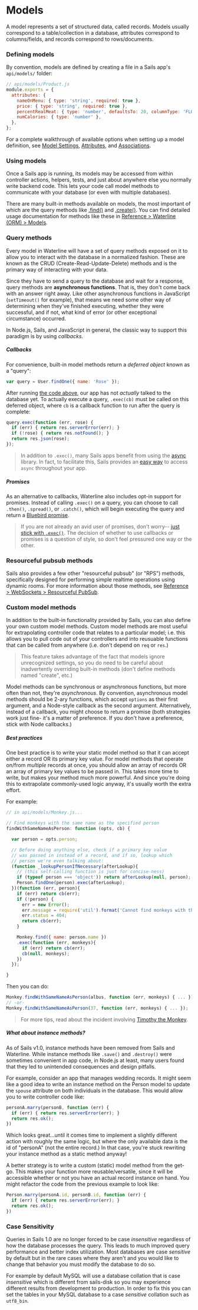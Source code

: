 # Models

A model represents a set of structured data, called records.  Models usually correspond to a table/collection in a database, attributes correspond to columns/fields, and records correspond to rows/documents.

### Defining models

By convention, models are defined by creating a file in a Sails app's `api/models/` folder:

```javascript
// api/models/Product.js
module.exports = {
  attributes: {
    nameOnMenu: { type: 'string', required: true },
    price: { type: 'string', required: true },
    percentRealMeat: { type: 'number', defaultsTo: 20, columnType: 'FLOAT' },
    numCalories: { type: 'number' },
  },
};
```

For a complete walkthrough of available options when setting up a model definition, see [Model Settings](https://sailsjs.com/documentation/concepts/models-and-orm/model-settings), [Attributes](https://sailsjs.com/documentation/concepts/models-and-orm/attributes), and [Associations](https://sailsjs.com/documentation/concepts/models-and-orm/associations).

<!--
commented-out content at: https://gist.github.com/rachaelshaw/1d7a989f6685f11134de3a5c47b2ebb8#1


commented-out content at: https://gist.github.com/rachaelshaw/1d7a989f6685f11134de3a5c47b2ebb8#2
-->



### Using models

Once a Sails app is running, its models may be accessed from within controller actions, helpers, tests, and just about anywhere else you normally write backend code.  This lets your code call model methods to communicate with your database (or even with multiple databases).

There are many built-in methods available on models, the most important of which are the query methods like [.find()](https://sailsjs.com/documentation/reference/waterline-orm/models/find) and [.create()](https://sailsjs.com/documentation/reference/waterline-orm/models/create).  You can find detailed usage documentation for methods like these in [Reference > Waterline (ORM) > Models](https://sailsjs.com/documentation/reference/waterline-orm/models).


### Query methods

Every model in Waterline will have a set of query methods exposed on it to allow you to interact with the database in a normalized fashion. These are known as the CRUD (Create-Read-Update-Delete) methods and is the primary way of interacting with your data.

Since they have to send a query to the database and wait for a response, query methods are **asynchronous functions**.  That is, they don't come back with an answer right away.  Like other asynchronous functions in JavaScript (`setTimeout()` for example), that means we need some other way of determining when they've finished executing, whether they were successful, and if not, what kind of error (or other exceptional circumstance) occurred.

In Node.js, Sails, and JavaScript in general, the classic way to support this paradigm is by using _callbacks_.

##### Callbacks

For convenience, built-in model methods return a _deferred object_ known as a "query":

```javascript
var query = User.findOne({ name: 'Rose' });
```

After running [the code above](https://gist.github.com/mikermcneil/c6a033d56497e9930a363a2949284fd3), our app has not _actually_ talked to the database yet.  To actually execute a query, `.exec(cb)` must be called on this deferred object, where `cb` is a callback function to run after the query is complete:

```javascript
query.exec(function (err, rose) {
  if (err) { return res.serverError(err); }
  if (!rose) { return res.notFound(); }
  return res.json(rose);
});
```

> In addition to `.exec()`, many Sails apps benefit from using the [async](https://www.npmjs.com/package/async) library.  In fact, to facilitate this, Sails provides an [easy way](https://sailsjs.com/documentation/reference/configuration/sails-config-globals) to access `async` throughout your app.


##### Promises

As an alternative to callbacks, Waterline also includes opt-in support for promises.  Instead of calling `.exec()` on a query, you can choose to call `.then()`, `.spread()`, or `.catch()`, which will begin executing the query and return a [Bluebird promise](https://github.com/petkaantonov/bluebird).

> If you are not already an avid user of promises, don't worry-- [just stick with `.exec()`](https://github.com/balderdashy/sails/issues/3459#issuecomment-171039631).  The decision of whether to use callbacks or promises is a question of style, so don't feel pressured one way or the other.

### Resourceful pubsub methods

Sails also provides a few other "resourceful pubsub" (or "RPS") methods, specifically designed for performing simple realtime operations using dynamic rooms.  For more information about those methods, see [Reference > WebSockets > Resourceful PubSub](https://sailsjs.com/documentation/reference/web-sockets/resourceful-pub-sub).


### Custom model methods

In addition to the built-in functionality provided by Sails, you can also define your own custom model methods.  Custom model methods are most useful for extrapolating controller code that relates to a particular model; i.e. this allows you to pull code out of your controllers and into reusuable functions that can be called from anywhere (i.e. don't depend on `req` or `res`.)

> This feature takes advantage of the fact that models ignore unrecognized settings, so you do need to be careful about inadvertently overriding built-in methods (don't define methods named "create", etc.)

Model methods can be synchronous or asynchronous functions, but more often than not, they're _asynchronous_.  By convention, asynchronous model methods should be 2-ary functions, which accept `options` as their first argument, and a Node-style callback as the second argument.  Alternatively, instead of a callback, you might choose to return a promise (both strategies work just fine- it's a matter of preference.  If you don't have a preference, stick with Node callbacks.)

##### Best practices

One best practice is to write your static model method so that it can accept either a record OR its primary key value.  For model methods that operate on/from _multiple_ records at once, you should allow an array of records OR an array of primary key values to be passed in.  This takes more time to write, but makes your method much more powerful.  And since you're doing this to extrapolate commonly-used logic anyway, it's usually worth the extra effort.

For example:

```js
// in api/models/Monkey.js...

// Find monkeys with the same name as the specified person
findWithSameNameAsPerson: function (opts, cb) {

  var person = opts.person;

  // Before doing anything else, check if a primary key value
  // was passed in instead of a record, and if so, lookup which
  // person we're even talking about:
  (function _lookupPersonIfNecessary(afterLookup){
    // (this self-calling function is just for concise-ness)
    if (typeof person === 'object')) return afterLookup(null, person);
    Person.findOne(person).exec(afterLookup);
  })(function (err, person){
    if (err) return cb(err);
    if (!person) {
      err = new Error();
      err.message = require('util').format('Cannot find monkeys with the same name as the person w/ id=%s because that person does not exist.', person);
      err.status = 404;
      return cb(err);
    }

    Monkey.find({ name: person.name })
    .exec(function (err, monkeys){
      if (err) return cb(err);
      cb(null, monkeys);
    })
  });

}
```

Then you can do:

```js
Monkey.findWithSameNameAsPerson(albus, function (err, monkeys) { ... });
// -or-
Monkey.findWithSameNameAsPerson(37, function (err, monkeys) { ... });
```

> For more tips, read about the incident involving [Timothy the Monkey]().

##### What about instance methods?

As of Sails v1.0, instance methods have been removed from Sails and Waterline.  While instance methods like `.save()` and `.destroy()` were sometimes convenient in app code, in Node.js at least, many users found that they led to unintended consequences and design pitfalls.

For example, consider an app that manages wedding records.  It might seem like a good idea to write an instance method on the Person model to update the `spouse` attribute on both individuals in the database.  This would allow you to write controller code like:

```js
personA.marry(personB, function (err) {
  if (err) { return res.serverError(err); }
  return res.ok();
})
```

Which looks great...until it comes time to implement a slightly different action with roughly the same logic, but where the only available data is the id of "personA" (not the entire record.)  In that case, you're stuck rewriting your instance method as a static method anyway!

A better strategy is to write a custom (static) model method from the get-go.  This makes your function more reusable/versatile, since it will be accessible whether or not you have an actual record instance on hand.  You might refactor the code from the previous example to look like:

```js
Person.marry(personA.id, personB.id, function (err) {
  if (err) { return res.serverError(err); }
  return res.ok();
})
```

### Case Sensitivity

Queries in Sails 1.0 are no longer forced to be case *insensitive* regardless of how the database processes the query. This leads to much improved query performance and better index utilization. Most databases are case *sensitive* by default but in the rare cases where they aren't and you would like to change that behavior you must modify the database to do so.

For example by default MySQL will use a database collation that is case *insensitive* which is different from sails-disk so you may experience different results from development to production. In order to fix this you can set the tables in your MySQL database to a case *sensitive* collation such as `utf8_bin`.


<!--
commented-out content at: https://gist.github.com/rachaelshaw/1d7a989f6685f11134de3a5c47b2ebb8#3


commented-out content at: https://gist.github.com/rachaelshaw/1d7a989f6685f11134de3a5c47b2ebb8#4

commented-out content at: https://gist.github.com/rachaelshaw/1d7a989f6685f11134de3a5c47b2ebb8#5

commented-out content at: https://gist.github.com/rachaelshaw/1d7a989f6685f11134de3a5c47b2ebb8#6
-->

<docmeta name="displayName" value="Models">
<docmeta name="nextUpLink" value="/documentation/concepts/configuration">
<docmeta name="nextUpName" value="Configuration">
